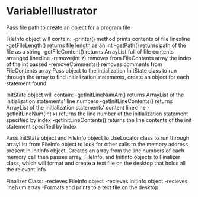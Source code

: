 # VariableIllustrator

Pass file path to create an object for a program file

FileInfo object will contain:
-printer() method prints contents of file linexline
-getFileLength() returns file length as an int
-getPath() returns path of the file as a string
-getFileContent() returns ArrayList<String> full of file contents arranged linexline
-remove(int z) removes from FileContents array the index of the int passed
-removeComments() removes comments from FileContents array
Pass object to the intialization InitState class to run through the
array to find initialization statements, create an
object for each statement found

InitState object will contain:
-getInitLineNumArr() returns ArrayList of the initialization statements' line numbers
-getInitLineContents() returns ArrayList of the initialization statements' content linexline
-getInitLineNum(int x) returns the line number of the initialization statement specified
by index
-getInitLineContents() returns the line contents of the init statement specified by index


Pass InitState object and FileInfo object to UseLocator class to run through arrayList from FileInfo object to look
for other calls to the memory address present in InitInfo object. Creates an array from the line numbers of each memory
call then passes array, FileInfo, and InitInfo objects to Finalizer class, which will format and create a text file on
the desktop that holds all the relevant info

Finalizer Class:
-recieves FileInfo object
-recieves InitInfo object
-recieves lineNum array
-Formats and prints to a text file on the desktop
